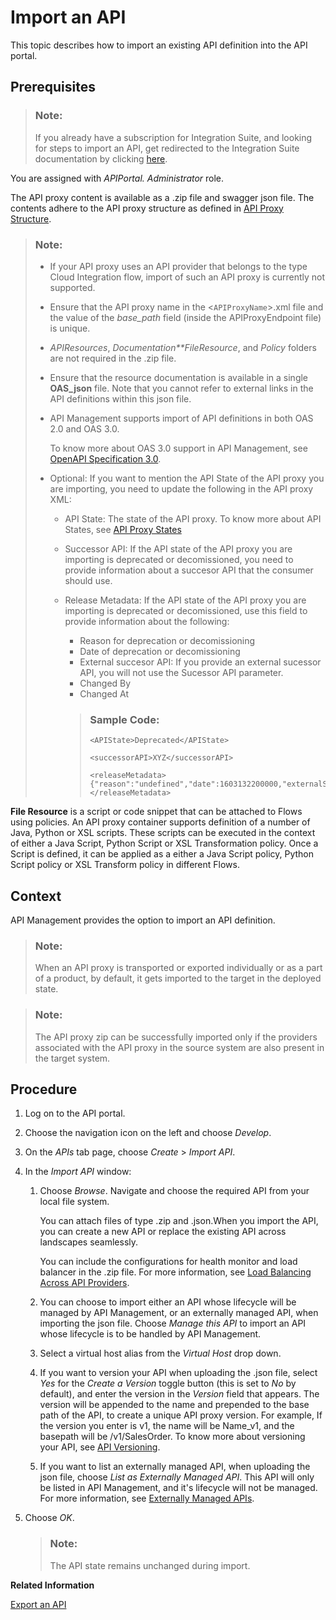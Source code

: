 <!-- loio9342a932441e45cd9636eb0a01a89958 -->

# Import an API

This topic describes how to import an existing API definition into the API portal.



## Prerequisites

> ### Note:  
> If you already have a subscription for Integration Suite, and looking for steps to import an API, get redirected to the Integration Suite documentation by clicking [here](https://help.sap.com/docs/integration-suite/sap-integration-suite/import-api?version=CLOUD&q=Create%20an%20API%20Using%20the%20API%20Designer).

You are assigned with *APIPortal. Administrator* role.

The API proxy content is available as a .zip file and swagger json file. The contents adhere to the API proxy structure as defined in [API Proxy Structure](api-proxy-structure-4dfd54a.md).

> ### Note:  
> -   If your API proxy uses an API provider that belongs to the type Cloud Integration flow, import of such an API proxy is currently not supported.
> 
> -   Ensure that the API proxy name in the <`APIProxyName`\>.xml file and the value of the *base\_path* field \(inside the APIProxyEndpoint file\) is unique.
> 
> -   *APIResources*, *Documentation**FileResource*, and *Policy* folders are not required in the .zip file.
> -   Ensure that the resource documentation is available in a single **OAS\_json** file. Note that you cannot refer to external links in the API definitions within this json file.
> -   API Management supports import of API definitions in both OAS 2.0 and OAS 3.0.
> 
>     To know more about OAS 3.0 support in API Management, see [OpenAPI Specification 3.0](openapi-specification-3-0-3ce080d.md).
> 
> -   Optional: If you want to mention the API State of the API proxy you are importing, you need to update the following in the API proxy XML:
>     -   API State: The state of the API proxy. To know more about API States, see [API Proxy States](api-proxy-states-091cda4.md)
>     -   Successor API: If the API state of the API proxy you are importing is deprecated or decomissioned, you need to provide information about a succesor API that the consumer should use.
>     -   Release Metadata: If the API state of the API proxy you are importing is deprecated or decomissioned, use this field to provide information about the following:
> 
>         -   Reason for deprecation or decomissioning
>         -   Date of deprecation or decomissioning
>         -   External succesor API: If you provide an external sucessor API, you will not use the Sucessor API parameter.
>         -   Changed By
>         -   Changed At
> 
>         > ### Sample Code:  
>         > ```
>         > <APIState>Deprecated</APIState>
>         > 
>         > <successorAPI>XYZ</successorAPI>
>         > 
>         > <releaseMetadata>{"reason":"undefined","date":1603132200000,"externalSuccessorAPI":"","changed_at":1602578356857,"changed_by":"xxx@abc.com"}</releaseMetadata>
>         > ```

**File Resource** is a script or code snippet that can be attached to Flows using policies. An API proxy container supports definition of a number of Java, Python or XSL scripts. These scripts can be executed in the context of either a Java Script, Python Script or XSL Transformation policy. Once a Script is defined, it can be applied as a either a Java Script policy, Python Script policy or XSL Transform policy in different Flows.



## Context

API Management provides the option to import an API definition.

> ### Note:  
> When an API proxy is transported or exported individually or as a part of a product, by default, it gets imported to the target in the deployed state.

> ### Note:  
> The API proxy zip can be successfully imported only if the providers associated with the API proxy in the source system are also present in the target system.



## Procedure

1.  Log on to the API portal.

2.  Choose the navigation icon on the left and choose *Develop*.

3.  On the *APIs* tab page, choose *Create* \> *Import API*.

4.  In the *Import API* window:

    1.  Choose *Browse*. Navigate and choose the required API from your local file system.

        You can attach files of type .zip and .json.When you import the API, you can create a new API or replace the existing API across landscapes seamlessly.

        You can include the configurations for health monitor and load balancer in the .zip file. For more information, see [Load Balancing Across API Providers](load-balancing-across-api-providers-7ac0c09.md).

    2.  You can choose to import either an API whose lifecycle will be managed by API Management, or an externally managed API, when importing the json file. Choose *Manage this API* to import an API whose lifecycle is to be handled by API Management.

    3.  Select a virtual host alias from the *Virtual Host* drop down.

    4.  If you want to version your API when uploading the .json file, select *Yes* for the *Create a Version* toggle button \(this is set to *No* by default\), and enter the version in the *Version* field that appears. The version will be appended to the name and prepended to the base path of the API, to create a unique API proxy version. For example, If the version you enter is v1, the name will be Name\_v1, and the basepath will be /v1/SalesOrder. To know more about versioning your API, see [API Versioning](api-versioning-b3cda3b.md).

    5.  If you want to list an externally managed API, when uploading the json file, choose *List as Externally Managed API*. This API will only be listed in API Management, and it's lifecycle will not be managed. For more information, see [Externally Managed APIs](externally-managed-apis-848015d.md).


5.  Choose *OK*.

    > ### Note:  
    > The API state remains unchanged during import.


**Related Information**  


[Export an API](export-an-api-420abb6.md "Once you create an API in the API portal, you can choose to export it.")

